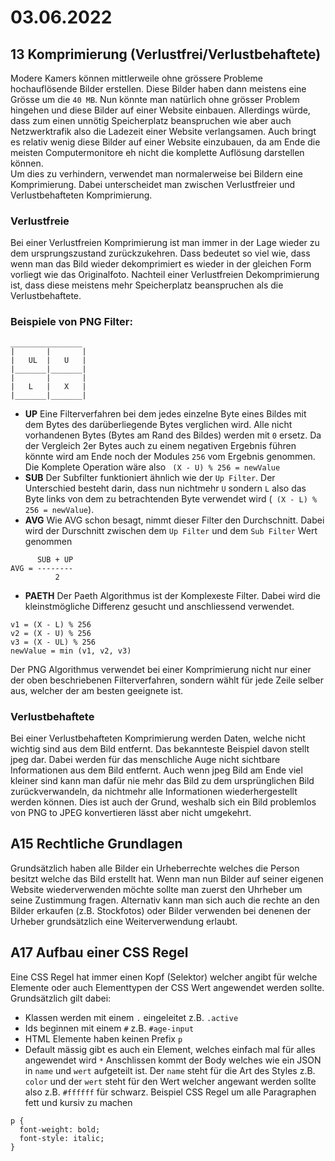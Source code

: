 # 03.06.2022

## 13 Komprimierung (Verlustfrei/Verlustbehaftete)
Modere Kamers können mittlerweile ohne grössere Probleme hochauflösende Bilder erstellen. Diese Bilder haben dann meistens eine Grösse um die `40 MB`. Nun könnte man natürlich
ohne grösser Problem hingehen und diese Bilder auf einer Website einbauen. Allerdings würde, dass zum einen unnötig Speicherplatz beanspruchen wie aber auch Netzwerktrafik also die Ladezeit einer Website verlangsamen. 
Auch bringt es relativ wenig diese Bilder auf einer Website einzubauen, da am Ende die meisten Computermonitore eh nicht die komplette Auflösung darstellen können. <br/>
Um dies zu verhindern, verwendet man normalerweise bei Bildern eine Komprimierung. Dabei unterscheidet man zwischen Verlustfreier und Verlustbehafteten Komprimierung.
### Verlustfreie
Bei einer Verlustfreien Komprimierung ist man immer in der Lage wieder zu dem ursprungszustand zurückzukehren. Dass bedeutet so viel wie, dass wenn man das Bild wieder dekomprimiert
es wieder in der gleichen Form vorliegt wie das Originalfoto. Nachteil einer Verlustfreien Dekomprimierung ist, dass diese meistens mehr Speicherplatz beanspruchen als die Verlustbehaftete.
### Beispiele von PNG Filter:

```
________________
|       |       |
|   UL  |   U   |
|_______|_______|
|       |       |
|   L   |   X   |
|_______|_______|

```
- **UP**
Eine Filterverfahren bei dem jedes einzelne Byte eines Bildes mit dem Bytes des darüberliegende Bytes verglichen wird. Alle nicht vorhandenen 
Bytes (Bytes am Rand des Bildes) werden mit `0` ersetz. Da der Vergleich 2er Bytes auch zu einem negativen Ergebnis führen könnte wird am Ende noch der Modules `256` vom
Ergebnis genommen. Die Komplete Operation wäre also ` (X - U) % 256 = newValue`
- **SUB**
Der Subfilter funktioniert ähnlich wie der `Up Filter`. Der Unterschied besteht darin, dass nun nichtmehr `U` sondern `L` also das Byte links von dem zu betrachtenden 
Byte verwendet wird (` (X - L) % 256 = newValue`).
- **AVG**
Wie AVG schon besagt, nimmt dieser Filter den Durchschnitt. Dabei wird der Durschnitt zwischen dem `Up Filter` und dem `Sub Filter` Wert genommen
```
      SUB + UP
AVG = --------
          2
```
- **PAETH**
Der Paeth Algorithmus ist der Komplexeste Filter. Dabei wird die kleinstmögliche Differenz gesucht und anschliessend verwendet.
```
v1 = (X - L) % 256
v2 = (X - U) % 256
v3 = (X - UL) % 256
newValue = min (v1, v2, v3)
```
Der PNG Algorithmus verwendet bei einer Komprimierung nicht nur einer der oben beschriebenen Filterverfahren, sondern wählt für jede Zeile selber aus, welcher der am 
besten geeignete ist.

### Verlustbehaftete
Bei einer Verlustbehafteten Komprimierung werden Daten, welche nicht wichtig sind aus dem Bild entfernt. Das bekannteste Beispiel davon stellt jpeg dar. Dabei werden für das 
menschliche Auge nicht sichtbare Informationen aus dem Bild entfernt. Auch wenn jpeg Bild am Ende viel kleiner sind kann man dafür nie mehr das Bild zu dem ursprünglichen Bild
zurückverwandeln, da nichtmehr alle Informationen wiederhergestellt werden können. Dies ist auch der Grund, weshalb sich ein Bild problemlos von PNG to JPEG konvertieren lässt aber nicht
umgekehrt.

## A15 Rechtliche Grundlagen
Grundsätzlich haben alle Bilder ein Urheberrechte welches die Person besitzt welche das Bild erstellt hat. Wenn man nun Bilder auf seiner eigenen Website wiederverwenden möchte sollte man zuerst den Uhrheber um seine Zustimmung fragen. Alternativ kann man sich auch die rechte an den Bilder erkaufen (z.B. Stockfotos) oder Bilder verwenden bei denenen der Urheber grundsätzlich eine Weiterverwendung erlaubt.

## A17 Aufbau einer CSS Regel
Eine CSS Regel hat immer einen Kopf (Selektor) welcher angibt für welche Elemente oder auch Elementtypen der CSS Wert angewendet werden sollte. Grundsätzlich gilt dabei:
- Klassen werden mit einem `.` eingeleitet z.B. `.active`
- Ids beginnen mit einem `#` z.B. `#age-input`
- HTML Elemente haben keinen Prefix `p`
- Default mässig gibt es auch ein Element, welches einfach mal für alles angewendet wird `*`
Anschlissen kommt der Body welches wie ein JSON in `name` und `wert` aufgeteilt ist. Der `name` steht für die Art des Styles z.B. `color` und der `wert` steht für den Wert welcher angewant werden sollte also z.B. `#ffffff` für schwarz.
Beispiel CSS Regel um alle Paragraphen fett und kursiv zu machen
```
p {
  font-weight: bold;
  font-style: italic;
}
``` 
